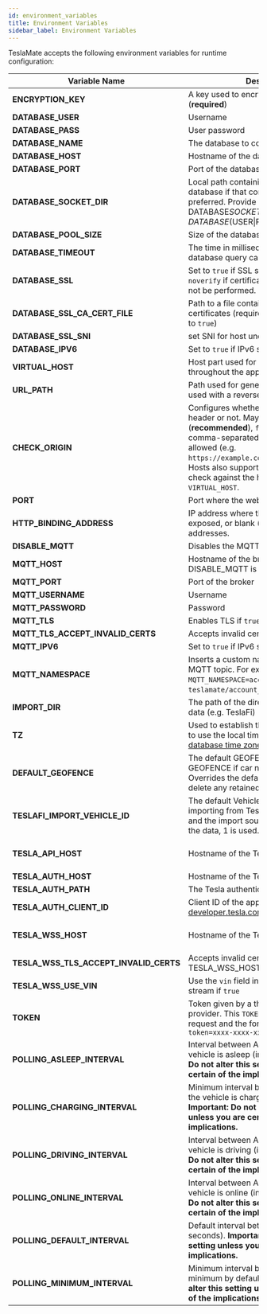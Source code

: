 ```yaml
---
id: environment_variables
title: Environment Variables
sidebar_label: Environment Variables
---
```


TeslaMate accepts the following environment variables for runtime configuration:

| Variable Name                          | Description                                                                                                                                                                                                                                                                                                      | Default Value                                                                               |
| -------------------------------------- | ---------------------------------------------------------------------------------------------------------------------------------------------------------------------------------------------------------------------------------------------------------------------------------------------------------------- | ------------------------------------------------------------------------------------------- |
| **ENCRYPTION_KEY**                     | A key used to encrypt the Tesla API tokens (**required**)                                                                                                                                                                                                                                                        |                                                                                             |
| **DATABASE_USER**                      | Username                                                                                                                                                                                                                                                                                                         |                                                                                             |
| **DATABASE_PASS**                      | User password                                                                                                                                                                                                                                                                                                    |                                                                                             |
| **DATABASE_NAME**                      | The database to connect to                                                                                                                                                                                                                                                                                       |                                                                                             |
| **DATABASE_HOST**                      | Hostname of the database server                                                                                                                                                                                                                                                                                  |                                                                                             |
| **DATABASE_PORT**                      | Port of the database server                                                                                                                                                                                                                                                                                      | 5432                                                                                        |
| **DATABASE_SOCKET_DIR**                | Local path containing UNIX socket for database if that connection mechanic is preferred. Provide one of DATABASE*SOCKET_DIR and DATABASE*(USER\|PASS\|HOST\|PORT)                                                                                                                                                |                                                                                             |
| **DATABASE_POOL_SIZE**                 | Size of the database connection pool                                                                                                                                                                                                                                                                             | 10                                                                                          |
| **DATABASE_TIMEOUT**                   | The time in milliseconds to wait for database query calls to finish                                                                                                                                                                                                                                              | 60000                                                                                       |
| **DATABASE_SSL**                       | Set to `true` if SSL should be enabled or `noverify` if certificate verification should not be performed.                                                                                                                                                                                                        | false                                                                                       |
| **DATABASE_SSL_CA_CERT_FILE**          | Path to a file containing PEM-encoded CA certificates (required if `DATABASE_SSL` is set to `true`)                                                                                                                                                                                                              |                                                                                             |
| **DATABASE_SSL_SNI**                   | set SNI for host undel ssl mode                                                                                                                                                                                                                                                                                  |                                                                                             |
| **DATABASE_IPV6**                      | Set to `true` if IPv6 should be used                                                                                                                                                                                                                                                                             | false                                                                                       |
| **VIRTUAL_HOST**                       | Host part used for generating URLs throughout the app                                                                                                                                                                                                                                                            | localhost                                                                                   |
| **URL_PATH**                           | Path used for generating URLs (can be used with a reverse proxy)                                                                                                                                                                                                                                                 | /                                                                                           |
| **CHECK_ORIGIN**                       | Configures whether to check the origin header or not. May be `true` (**recommended**), `false` (_default_) or a comma-separated list of hosts that are allowed (e.g. `https://example.com,//another.com:8080`). Hosts also support wildcards. If `true`, it will check against the host value in `VIRTUAL_HOST`. | false                                                                                       |
| **PORT**                               | Port where the web interface is exposed                                                                                                                                                                                                                                                                          | 4000                                                                                        |
| **HTTP_BINDING_ADDRESS**               | IP address where the web interface is exposed, or blank (_default_) meaning all addresses.                                                                                                                                                                                                                       |                                                                                             |
| **DISABLE_MQTT**                       | Disables the MQTT feature if `true`                                                                                                                                                                                                                                                                              | false                                                                                       |
| **MQTT_HOST**                          | Hostname of the broker (**required** unless DISABLE_MQTT is `true`)                                                                                                                                                                                                                                              |                                                                                             |
| **MQTT_PORT**                          | Port of the broker                                                                                                                                                                                                                                                                                               | 1883 (8883 for MQTT over TLS)                                                               |
| **MQTT_USERNAME**                      | Username                                                                                                                                                                                                                                                                                                         |                                                                                             |
| **MQTT_PASSWORD**                      | Password                                                                                                                                                                                                                                                                                                         |                                                                                             |
| **MQTT_TLS**                           | Enables TLS if `true`                                                                                                                                                                                                                                                                                            | false                                                                                       |
| **MQTT_TLS_ACCEPT_INVALID_CERTS**      | Accepts invalid certificates if `true`                                                                                                                                                                                                                                                                           | false                                                                                       |
| **MQTT_IPV6**                          | Set to `true` if IPv6 should be used                                                                                                                                                                                                                                                                             | false                                                                                       |
| **MQTT_NAMESPACE**                     | Inserts a custom namespace into the MQTT topic. For example, with `MQTT_NAMESPACE=account_0`: `teslamate/account_0/cars/$car_id/state`.                                                                                                                                                                          |                                                                                             |
| **IMPORT_DIR**                         | The path of the directory for the import of data (e.g. TeslaFi)                                                                                                                                                                                                                                                  | ./import                                                                                    |
| **TZ**                                 | Used to establish the local time zone, e.g. to use the local time in logs. See [List of tz database time zones](https://en.wikipedia.org/wiki/List_of_tz_database_time_zones).                                                                                                                                   |                                                                                             |
| **DEFAULT_GEOFENCE**                   | The default GEOFENCE to send via GEOFENCE if car not in geofence. Overrides the default of "" which will delete any retained value.                                                                                                                                                                              | "" (no quotes)                                                                              |
| **TESLAFI_IMPORT_VEHICLE_ID**          | The default Vehicle ID used when importing from TeslaFi. If it is not defined and the import source does not contain the data, 1 is used.                                                                                                                                                                        |                                                                                             |
| **TESLA_API_HOST**                     | Hostname of the Tesla API                                                                                                                                                                                                                                                                                        | <https://owner-api.teslamotors.com> (or for chinese: <https://owner-api.vn.cloud.tesla.cn>) |
| **TESLA_AUTH_HOST**                    | Hostname of the Tesla authentication API                                                                                                                                                                                                                                                                         | <https://auth.tesla.com>                                                                    |
| **TESLA_AUTH_PATH**                    | The Tesla authentication path                                                                                                                                                                                                                                                                                    | /oauth2/v3                                                                                  |
| **TESLA_AUTH_CLIENT_ID**               | Client ID of the application registered on [developer.tesla.com](https://developer.tesla.com)                                                                                                                                                                                                                    | ownerapi                                                                                    |
| **TESLA_WSS_HOST**                     | Hostname of the Tesla streaming                                                                                                                                                                                                                                                                                  | wss://streaming.vn.teslamotors.com (or for chinese: wss://streaming.vn.cloud.tesla.cn)      |
| **TESLA_WSS_TLS_ACCEPT_INVALID_CERTS** | Accepts invalid certificates on TESLA_WSS_HOST if `true`                                                                                                                                                                                                                                                         |                                                                                             |
| **TESLA_WSS_USE_VIN**                  | Use the `vin` field instead of `vid` to connect stream if `true`                                                                                                                                                                                                                                                 |                                                                                             |
| **TOKEN**                              | Token given by a third party Tesla API provider. This `TOKEN` is added to each API request and the format must be `?token=xxxx-xxxx-xxxx`                                                                                                                                                                        |                                                                                             |
| **POLLING_ASLEEP_INTERVAL**            | Interval between API fetch when the vehicle is asleep (in seconds). **Important: Do not alter this setting unless you are certain of the implications.**                                                                                                                                                         | 30                                                                                          |
| **POLLING_CHARGING_INTERVAL**          | Minimum interval between API fetch when the vehicle is charging (in seconds). **Important: Do not alter this setting unless you are certain of the implications.**                                                                                                                                               | 5                                                                                           |
| **POLLING_DRIVING_INTERVAL**           | Interval between API fetch when the vehicle is driving (in seconds). **Important: Do not alter this setting unless you are certain of the implications.**                                                                                                                                                        | 2.5                                                                                         |
| **POLLING_ONLINE_INTERVAL**            | Interval between API fetch when the vehicle is online (in seconds). **Important: Do not alter this setting unless you are certain of the implications.**                                                                                                                                                         | 60                                                                                          |
| **POLLING_DEFAULT_INTERVAL**           | Default interval between API fetch (in seconds). **Important: Do not alter this setting unless you are certain of the implications.**                                                                                                                                                                            | 15                                                                                          |
| **POLLING_MINIMUM_INTERVAL**           | Minimum interval between API fetch. No minimum by default. **Important: Do not alter this setting unless you are certain of the implications.**                                                                                                                                                                  | 0                                                                                           |